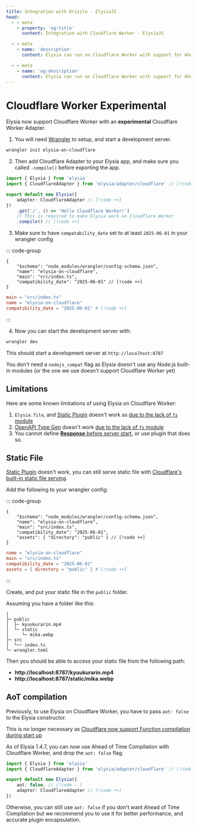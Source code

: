 ```yaml
---
title: Integration with Drizzle - ElysiaJS
head:
  - - meta
    - property: 'og:title'
      content: Integration with Cloudflare Worker - ElysiaJS

  - - meta
    - name: 'description'
      content: Elysia can run on Cloudflare Worker with support for Ahead of Time Compilation using Cloudflare Worker adapter.

  - - meta
    - name: 'og:description'
      content: Elysia can run on Cloudflare Worker with support for Ahead of Time Compilation using Cloudflare Worker adapter.
---
```


# Cloudflare Worker <Badge type="warning">Experimental</Badge>

Elysia now support Cloudflare Worker with an **experimental** Cloudflare Worker Adapter.

1. You will need [Wrangler](https://developers.cloudflare.com/workers/wrangler/install-and-update) to setup, and start a development server.

```bash
wrangler init elysia-on-cloudflare
```

2. Then add Cloudflare Adapter to your Elysia app, and make sure you called `.compile()` before exporting the app.
```ts
import { Elysia } from 'elysia'
import { CloudflareAdapter } from 'elysia/adapter/cloudflare' // [!code ++]

export default new Elysia({
	adapter: CloudflareAdapter // [!code ++]
})
	.get('/', () => 'Hello Cloudflare Worker!')
	// This is required to make Elysia work on Cloudflare Worker
	.compile() // [!code ++]
```

3. Make sure to have `compatability_date` set to at least `2025-06-01` in your wrangler config

::: code-group

```jsonc [wrangler.jsonc]
{
	"$schema": "node_modules/wrangler/config-schema.json",
 	"name": "elysia-on-cloudflare",
	"main": "src/index.ts",
	"compatibility_date": "2025-06-01" // [!code ++]
}
```

```toml [wrangler.toml]
main = "src/index.ts"
name = "elysia-on-cloudflare"
compatibility_date = "2025-06-01" # [!code ++]
```

:::

4. Now you can start the development server with:
```bash
wrangler dev
```

This should start a development server at `http://localhost:8787`

You don't need a `nodejs_compat` flag as Elysia doesn't use any Node.js built-in modules (or the one we use doesn't support Cloudflare Worker yet)

## Limitations
Here are some known limitations of using Elysia on Cloudflare Worker:

1. `Elysia.file`, and [Static Plugin](/plugins/static) doesn't work as [due to the lack of `fs` module](https://developers.cloudflare.com/workers/runtime-apis/nodejs/#supported-nodejs-apis)
2. [OpenAPI Type Gen](/blog/openapi-type-gen) doesn't work [due to the lack of `fs` module](https://developers.cloudflare.com/workers/runtime-apis/nodejs/#supported-nodejs-apis)
3. You cannot define [**Response** before server start](https://x.com/saltyAom/status/1966602691754553832), or use plugin that does so.

## Static File
[Static Plugin](/plugins/static) doesn't work, you can still serve static file with [Cloudflare's built-in static file serving](https://developers.cloudflare.com/workers/static-assets/).

Add the following to your wrangler config:

::: code-group

```jsonc [wrangler.jsonc]
{
	"$schema": "node_modules/wrangler/config-schema.json",
 	"name": "elysia-on-cloudflare",
	"main": "src/index.ts",
	"compatibility_date": "2025-06-01",
	"assets": { "directory": "public" } // [!code ++]
}
```

```toml [wrangler.toml]
name = "elysia-on-cloudflare"
main = "src/index.ts"
compatibility_date = "2025-06-01"
assets = { directory = "public" } # [!code ++]
```

:::

Create, and put your static file in the `public` folder.

Assuming you have a folder like this:
```
│
├─ public
│  ├─ kyuukurarin.mp4
│  └─ static
│     └─ mika.webp
├─ src
│  └── index.ts
└─ wrangler.toml
```

Then you should be able to access your static file from the following path:
- **http://localhost:8787/kyuukurarin.mp4**
- **http://localhost:8787/static/mika.webp**

## AoT compilation
Previously, to use Elysia on Cloudflare Worker, you have to pass `aot: false` to the Elysia constructor.

This is no longer necessary as [Cloudflare now support Function compilation during start up](https://developers.cloudflare.com/workers/configuration/compatibility-flags/#enable-eval-during-startup)

As of Elysia 1.4.7, you can now use Ahead of Time Compilation with Cloudflare Worker, and drop the `aot: false` flag.

```ts
import { Elysia } from 'elysia'
import { CloudflareAdapter } from 'elysia/adapter/cloudflare' // [!code ++]

export default new Elysia({
	aot: false, // [!code --]
	adapter: CloudflareAdapter // [!code ++]
})
```

Otherwise, you can still use `aot: false` if you don't want Ahead of Time Compilation but we recommend you to use it for better performance, and accurate plugin encapsulation.
